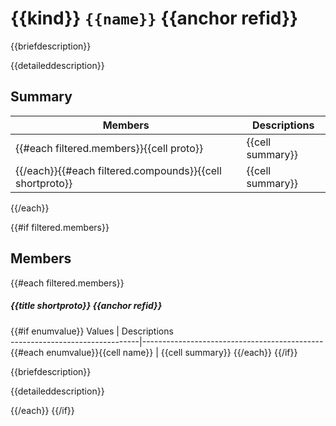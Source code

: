 # {{kind}} `{{name}}` {{anchor refid}}

{{briefdescription}}

{{detaileddescription}}

## Summary

 Members                                | Descriptions                                
----------------------------------------|---------------------------------------------
{{#each filtered.members}}{{cell proto}}            | {{cell summary}}
{{/each}}{{#each filtered.compounds}}{{cell shortproto}} | {{cell summary}}
{{/each}}

{{#if filtered.members}}
## Members

{{#each filtered.members}}
##### {{title shortproto}} {{anchor refid}}

{{#if enumvalue}}
 Values                         | Descriptions                                
--------------------------------|---------------------------------------------
{{#each enumvalue}}{{cell name}}            | {{cell summary}}
{{/each}}
{{/if}}

{{briefdescription}}

{{detaileddescription}}

{{/each}}
{{/if}}
